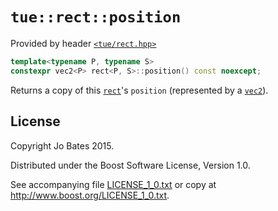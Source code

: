 `tue::rect::position`
=====================
Provided by header [`<tue/rect.hpp>`](../../headers/rect.md)

```c++
template<typename P, typename S>
constexpr vec2<P> rect<P, S>::position() const noexcept;
```

Returns a copy of this [`rect`](../../headers/rect.md)'s `position` (represented
by a [`vec2`](../../headers/vec.md)).

License
-------
Copyright Jo Bates 2015.

Distributed under the Boost Software License, Version 1.0.

See accompanying file [LICENSE_1_0.txt](../../../LICENSE_1_0.txt) or copy at
http://www.boost.org/LICENSE_1_0.txt.
